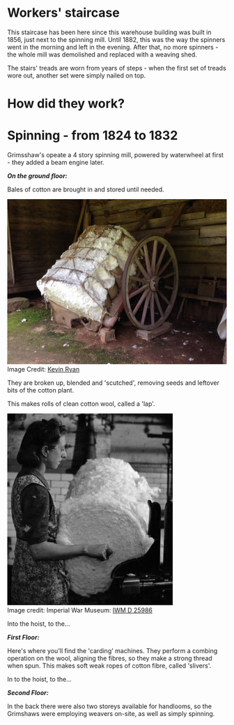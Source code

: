 # Workers' staircase

This staircase has been here since this warehouse building was built in 1856, just next to the spinning mill.
Until 1882, this was the way the spinners went in the morning and left in the evening. After that, no more spinners - the whole mill was demolished and replaced with a weaving shed.

The stairs' treads are worn from years of steps - when the first set of treads wore out, another set were simply nailed on top. 


# How did they work?

# Spinning - from 1824 to 1832
Grimsshaw's opeate a 4 story spinning mill, powered by waterwheel at first - they added a beam engine later.

***On the ground floor:***

Bales of cotton are brought in and stored until needed.

![max_pic](./cotton_bale.jpg)
Image Credit: [Kevin Ryan](https://pixabay.com/users/kevincodeforclt-2794506/?utm_source=link-attribution&utm_medium=referral&utm_campaign=image&utm_content=2128197)


They are broken up, blended and 'scutched', removing seeds and leftover bits of the cotton plant.

This makes rolls of clean cotton wool, called a 'lap'.

![max_pic](./cotton_lap.jpg)  
Image credit: Imperial War Museum: [IWM D 25986](https://www.iwm.org.uk/corporate/policies/non-commercial-licence)


Into the hoist, to the... 

***First Floor:***

Here's where you'll find the 'carding' machines. They perform a combing operation on the wool, aligning the fibres, so they make a strong thread when spun.
This makes soft weak ropes of cotton fibre, called 'slivers'.

In to the hoist, to the...

***Second Floor:***






In the back there were also two storeys available for handlooms, so the Grimshaws were employing weavers on-site, as well as simply spinning. 

